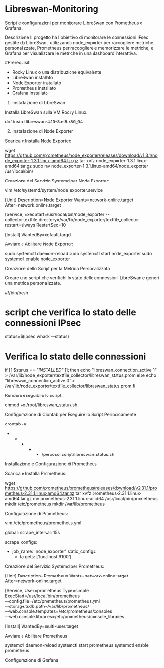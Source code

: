 # Libreswan-Monitoring
Script e configurazioni per monitorare LibreSwan con Prometheus e Grafana.

Descrizione
Il progetto ha l'obiettivo di monitorare le connessioni IPsec gestite da LibreSwan, utilizzando node_exporter per raccogliere metriche personalizzate, Prometheus per raccogliere e memorizzare le metriche, e Grafana per visualizzare le metriche in una dashboard interattiva.

#Prerequisiti

- Rocky Linux o una distribuzione equivalente
- LibreSwan installato
- Node Exporter installato
- Prometheus installato
- Grafana installato

1. Installazione di LibreSwan

Installa LibreSwan sulla VM Rocky Linux: 

dnf install libreswan-4.15-3.el9.x86_64

2. Installazione di Node Exporter
   
Scarica e Installa Node Exporter:

wget https://github.com/prometheus/node_exporter/releases/download/v1.3.1/node_exporter-1.3.1.linux-amd64.tar.gz
tar xvfz node_exporter-1.3.1.linux-amd64.tar.gz
sudo mv node_exporter-1.3.1.linux-amd64/node_exporter /usr/local/bin/

Creazione del Servizio Systemd per Node Exporter:

vim /etc/systemd/system/node_exporter.service

[Unit]
Description=Node Exporter
Wants=network-online.target
After=network.online.target

[Service]
ExecStart=/usr/local/bin/node_exporter --collector.textfile.directory=/var/lib/node_exporter/textfile_collector
restart=always
RestartSec=10

[Install]
WantedBy=default.target

Avviare e Abilitare Node Exporter:

sudo systemctl daemon-reload
sudo systemctl start node_exporter
sudo systemctl enable node_exporter

Creazione dello Script per la Metrica Personalizzata

Creare uno script che verifichi lo stato delle connessioni LibreSwan e generi una metrica personalizzata.

#!/bin/bash

# script che verifica lo stato delle connessioni IPsec
status=$(ipsec whack --status)

# Verifica lo stato delle connessioni
if [[ $status == *"INSTALLED"* ]]; then
  echo "libreswan_connection_active 1" > /var/lib/node_exporter/textfile_collector/libreswan_status.prom
else
  echo "libreswan_connection_active 0" > /var/lib/node_exporter/textfile_collector/libreswan_status.prom
fi

Rendere eseguibile lo script:

chmod +x /root/libreswan_status.sh

Configurazione di Crontab per Eseguire lo Script Periodicamente

crontab -e

* * * * * /percoso_script/libreswan_status.sh

Installazione e Configurazione di Prometheus

Scarica e Installa Prometheus:

wget https://github.com/prometheus/prometheus/releases/download/v2.31.1/prometheus-2.31.1.linux-amd64.tar.gz
tar xvfz prometheus-2.31.1.linux-amd64.tar.gz
mv prometheus-2.31.1.linux-amd64 /usr/local/bin/prometheus
mkdir /etc/prometheus
mkdir /var/lib/prometheus

Configurazione di Prometheus:

vim /etc/prometheus/prometheus.yml

global:
  scrape_interval: 15s

scrape_configs:
  - job_name: 'node_exporter'
    static_configs:
      - targets: ['localhost:9100']
   
Creazione del Servizio Systemd per Prometheus:


[Unit]
Description=Prometheus
Wants=network-online.target
After=network-online.target

[Service]
User=prometheus
Type=simple
ExecStart=/usr/local/bin/prometheus \
--config.file=/etc/prometheus/prometheus.yml \
--storage.tsdb.path=/var/lib/prometheus/ \
--web.console.templates=/etc/prometheus/consoles \
--web.console.libraries=/etc/prometheus/console_libraries

[Install]
WantedBy=multi-user.target

Avviare e Abilitare Prometheus

systemctl daemon-reload
systemctl start prometheus
systemctl enable prometheus

Configurazione di Grafana









       



